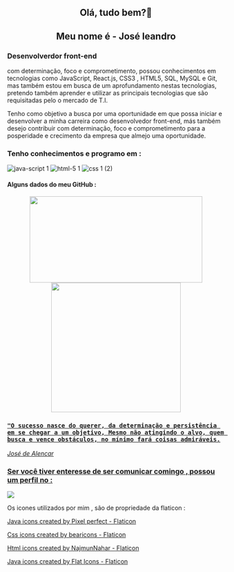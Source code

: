 ## <p  align="center" >Olá, tudo bem?👋</p>
## <p  align="center" >Meu nome é - José leandro</p>

<div align="center">

</div>

### Desenvolverdor front-end                
com determinação, foco e comprometimento, possou conhecimentos em tecnologias como JavaScript, React.js, CSS3 , HTML5, SQL, MySQL e Git, mas também estou em busca de um aprofundamento nestas tecnologias, pretendo também aprender e utilizar as principais tecnologias que são requisitadas pelo o mercado de T.I.

Tenho como objetivo a busca por uma oportunidade em que possa iniciar e desenvolver a minha carreira como desenvolvedor front-end, más também desejo contribuir com determinação, foco e comprometimento para a posperidade e crecimento da empresa que almejo uma oportunidade.

### Tenho conhecimentos e programo em :

<div  >
  
![java-script 1](https://user-images.githubusercontent.com/104599482/202504510-7dc2ef3f-a47b-411b-901f-ab990f7177b6.png)   ![html-5 1](https://user-images.githubusercontent.com/104599482/202506249-92c8829d-476a-4c75-9b34-62dbff12446e.png)    ![css 1 (2)](https://user-images.githubusercontent.com/104599482/202503083-a10138b6-21ec-42ab-ac49-62d39f2a0bea.png) 

</div>  

  #### <p>Alguns dados do meu GitHub :</p>

<div align="center">

  <a href="https://github.com/Joseleandro7i">
  <img height="200em" width="400em" src="https://github-readme-stats.vercel.app/api?username=Joseleandro7i&show_icons=true&border_radius=20px&theme=tokyonight&include_all_commits=true&count_private=true"/>
<img height="300em"  width="300em" src="https://github-readme-stats.vercel.app/api/top-langs/?username=Joseleandro7i&langs_count=6&border_radius=20px&theme=synthwave"/>
</div>
  

 
 ###  ` "O sucesso nasce do querer, da determinação e persistência em se chegar a um objetivo, Mesmo não atingindo o alvo, quem busca e vence obstáculos, no mínimo fará coisas admiráveis. `
  
 *<p> José de Alencar </p>*

  
### Ser você tiver enteresse de ser comunicar comingo , possou um perfil no :
<a href="https://www.linkedin.com/in/jos%C3%A9-leandro-do-nascimento-desenvolvedor/" target="_blank"><img src="https://img.shields.io/badge/-LinkedIn-%230077B5?style=for-the-badge&logo=linkedin&logoColor=white" target="_blank"></a> 
  
  
 Os icones utilizados por mim , são de propriedade da flaticon :
  

  <a href="https://www.flaticon.com/free-icons/java" title="java icons">Java icons created by Pixel perfect - Flaticon</a>  
  
  <a href="https://www.flaticon.com/free-icons/css" title="css icons">Css icons created by bearicons - Flaticon</a>
  
  <a href="https://www.flaticon.com/free-icons/html" title="html icons">Html icons created by NajmunNahar - Flaticon</a>
  
  <a href="https://www.flaticon.com/free-icons/java" title="java icons">Java icons created by Flat Icons - Flaticon</a>

